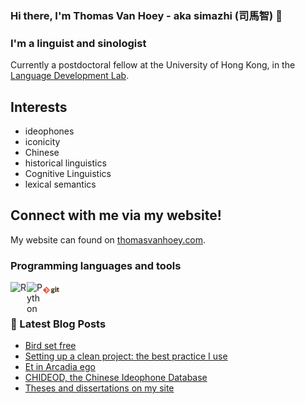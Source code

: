 ### Hi there, I'm Thomas Van Hoey - aka simazhi (司馬智) 👋

### I'm a linguist and sinologist

Currently a postdoctoral fellow at the University of Hong Kong, in the [Language Development Lab](https://linguistics.hku.hk/ldlhku/).

## Interests
- ideophones
- iconicity
- Chinese
- historical linguistics
- Cognitive Linguistics
- lexical semantics

## Connect with me via my website!

My website can found on [thomasvanhoey.com](https://thomasvanhoey.com).


### Programming languages and tools

<img align="left" alt="R" width="26px" src="https://www.r-project.org/logo/Rlogo.png" />
<img align="left" alt="Python" width="26px" src="https://upload.wikimedia.org/wikipedia/commons/c/c3/Python-logo-notext.svg" />
<img align="left" alt="Git" width="26px" src="https://raw.githubusercontent.com/github/explore/80688e429a7d4ef2fca1e82350fe8e3517d3494d/topics/git/git.png" />


<br />
<br />

### 📕 Latest Blog Posts
<!-- BLOG-POST-LIST:START -->
- [Bird set free](https://thomasvanhoey.com/post/2021-05-13-bird-set-free/)
- [Setting up a clean project: the best practice I use](https://thomasvanhoey.com/post/2021-05-12-setting-up-a-clean-project-the-best-practice-i-use/)
- [Et in Arcadia ego](https://thomasvanhoey.com/post/2021-02-26-et-in-arcadia-ego/)
- [CHIDEOD, the Chinese Ideophone Database](https://thomasvanhoey.com/post/2020-11-19-chideod-the-chinese-ideophone-database/)
- [Theses and dissertations on my site](https://thomasvanhoey.com/post/2020-11-14-theses-and-dissertations-on-my-site/)
<!-- BLOG-POST-LIST:END -->

<!--
**simazhi/simazhi** is a ✨ _special_ ✨ repository because its `README.md` (this file) appears on your GitHub profile.

Here are some ideas to get you started:

- 🔭 I’m currently working on ...
- 🌱 I’m currently learning ...
- 👯 I’m looking to collaborate on ...
- 🤔 I’m looking for help with ...
- 💬 Ask me about ...
- 📫 How to reach me: ...
- 😄 Pronouns: ...
- ⚡ Fun fact: ...
-->
